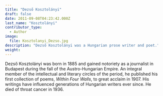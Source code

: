 ```yaml
---
title: "Dezső Kosztolányi"
draft: false
date: 2011-09-08T04:23:42.000Z
last_name: "Kosztolányi"
contributor_type:
  - Author
image:
  file: Kosztolanyi_Dezso.jpg
description: "Dezső Kosztolányi was a Hungarian prose writer and poet."
weight:
---
```


Dezső Kosztolányi was born in 1885 and gained notoriety as a journalist in Budapest during the fall of the Austro-Hungarian Empire. An integral member of the intellectual and literary circles of the period, he published his first collection of poems, _Within Four Walls_, to great acclaim in 1907. His writings have influenced generations of Hungarian writers ever since. He died of throat cancer in 1936.

